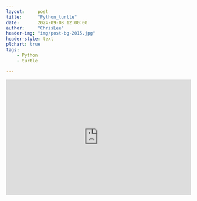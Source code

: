```yaml
---
layout:     post
title:      "Python_turtle"
date:       2024-09-08 12:00:00
author:     "ChrisLee"
header-img: "img/post-bg-2015.jpg"
header-style: text
plchart: true
tags:
    - Python
    - turtle

---
```



<div style="position: relative; padding-bottom: 56.25%; padding-top: 30px; height: 0;">
  <iframe 
    id="chart"
    src="https://bc.scratchor.com/python/index.html"
    frameborder="0" 
    scrolling="no"
    style="position: absolute; top: 0; left: 0; width: 100%; height: 100%;">
  </iframe>
</div>
